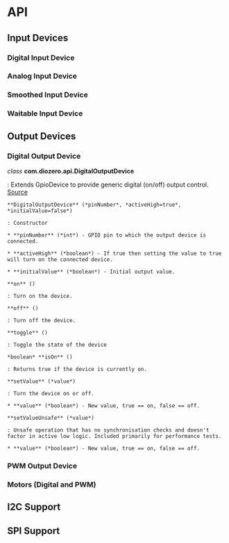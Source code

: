 # API

## Input Devices

### Digital Input Device

### Analog Input Device

### Smoothed Input Device

### Waitable Input Device

## Output Devices

### Digital Output Device

*class* **com.diozero.api.DigitalOutputDevice**

: Extends GpioDevice to provide generic digital (on/off) output control. [Source](https://github.com/mattjlewis/diozero/blob/master/diozero-core/src/main/java/com/diozero/api/DigitalOutputDevice.java)

    **DigitalOutputDevice** (*pinNumber*, *activeHigh=true*, *initialValue=false*)
    
    : Constructor
    
    * **pinNumber** (*int*) - GPIO pin to which the output device is connected.
    
    * **activeHigh** (*boolean*) - If true then setting the value to true will turn on the connected device.
    
    * **initialValue** (*boolean*) - Initial output value.
    
    **on** ()
    
    : Turn on the device.
    
    **off** ()
    
    : Turn off the device.
    
    **toggle** ()
    
    : Toggle the state of the device
    
    *boolean* **isOn** ()
    
    : Returns true if the device is currently on.
    
    **setValue** (*value*)
    
    : Turn the device on or off.
    
    * **value** (*boolean*) - New value, true == on, false == off.
    
    **setValueUnsafe** (*value*)
    
    : Unsafe operation that has no synchronisation checks and doesn't factor in active low logic. Included primarily for performance tests.
    
    * **value** (*boolean*) - New value, true == on, false == off.

### PWM Output Device

### Motors (Digital and PWM)

## I2C Support

## SPI Support
